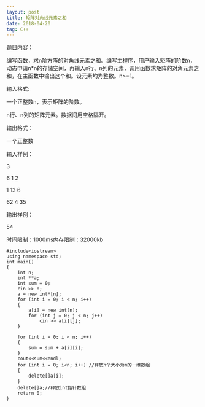 ```yaml
---
layout: post
title: 矩阵对角线元素之和
date: 2018-04-20
tag: C++
---
```


题目内容：

编写函数，求n阶方阵的对角线元素之和。编写主程序，用户输入矩阵的阶数n，动态申请n*n的存储空间，再输入n行、n列的元素，调用函数求矩阵的对角元素之和，在主函数中输出这个和。设元素均为整数。n>=1。





输入格式:

一个正整数n，表示矩阵的阶数。

n行、n列的矩阵元素。数据间用空格隔开。



输出格式：

一个正整数



输入样例：

3

6 1 2

1 13 6

62 4 35



输出样例：

54

时间限制：1000ms内存限制：32000kb
```
#include<iostream>
using namespace std;
int main()
{
    int n;
    int **a;
    int sum = 0;
    cin >> n;
    a = new int*[n];
    for (int i = 0; i < n; i++)
    {
        a[i] = new int[n];
        for (int j = 0; j < n; j++)
            cin >> a[i][j];
    }
    
    for (int i = 0; i < n; i++)
    {
        sum = sum + a[i][i];
    }
    cout<<sum<<endl;
    for (int i = 0; i<n; i++) //释放n个大小为m的一维数组
    {
        delete[]a[i];
    }
    delete[]a;//释放int指针数组
    return 0;
}
```
